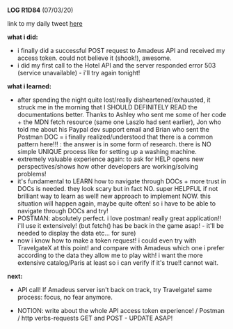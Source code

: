 **LOG R1D84** (07/03/20)

link to my daily tweet [here](https://twitter.com/Nightcoder2/status/1236213747460472833)

**what i did:**

- i finally did a successful POST request to Amadeus API and received my access token. could not believe it (shook!), awesome.
- i did my first call to the Hotel API and the server responded error 503 (service unavailable) - i'll try again tonight!


**what i learned:**

- after spending the night quite lost/really disheartened/exhausted, it struck me in the morning that I SHOULD DEFINITELY READ the documentations better.
Thanks to Ashley who sent me some of her code + the MDN fetch resource (same one Laszlo had sent earlier), Jon who told me about his Paypal dev support email and Brian who sent the Postman DOC = i finally realized/understood that there is a  common pattern here!!! : the answer is in some form of research. there is NO simple UNIQUE process like for setting up a washing machine.
- extremely valuable experience again: to ask for HELP opens new perspectives/shows how other developers are working/solving problems!
- it's fundamental to LEARN how to navigate through DOCs + more trust in DOCs is needed. they look scary but in fact NO. super HELPFUL if not brilliant way to learn as well! new approach to implement NOW. this situation will happen again, maybe quite often! so i have to be able to navigate through DOCs and try!
- POSTMAN: absolutely perfect. i love postman! really great application!!  i'll use it extensively! (but fetch() has be back in the game asap! - it'll be needed to display the data etc... for sure)
- now i know how to make a token request! i could even try with TravelgateX at this point! and compare with Amadeus which one i prefer according to the data they allow me to play with! i want the more extensive catalog/Paris at least so i can verify if it's true!! cannot wait.

**next:**

- API call! If Amadeus server isn't back on track, try Travelgate! same process: focus, no fear anymore.

- NOTION: write about the whole API access token experience! / Postman / http verbs-requests GET and POST - UPDATE ASAP!

